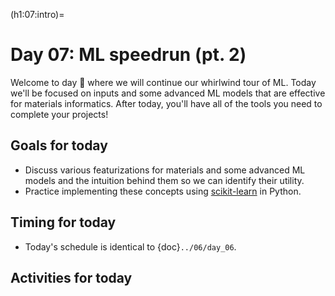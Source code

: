 (h1:07:intro)=
# Day 07: ML speedrun (pt. 2)

Welcome to day 🎰 where we will continue our whirlwind tour of ML. 
Today we'll be focused on inputs and some advanced ML models that are effective for materials informatics.
After today, you'll have all of the tools you need to complete your projects!


## Goals for today

- Discuss various featurizations for materials and some advanced ML models and the intuition behind them so we can identify their utility.
- Practice implementing these concepts using [scikit-learn](https://scikit-learn.org/stable/index.html) in Python.



## Timing for today

- Today's schedule is identical to {doc}`../06/day_06`.



## Activities for today

```{tableofcontents}
```